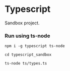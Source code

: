 # Typescript

Sandbox project.

### Run using ts-node

```
npm i -g typescript ts-node

cd typescript_sandbox

ts-node ts/types.ts
```
